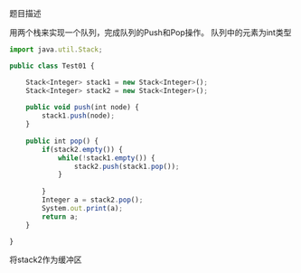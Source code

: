 题目描述

用两个栈来实现一个队列，完成队列的Push和Pop操作。 队列中的元素为int类型

```javascript
import java.util.Stack;

public class Test01 {

	Stack<Integer> stack1 = new Stack<Integer>();
    Stack<Integer> stack2 = new Stack<Integer>();
    
    public void push(int node) {
        stack1.push(node);
    }
    
    public int pop() {
    	if(stack2.empty()) {
    		while(!stack1.empty()) {
    			stack2.push(stack1.pop());
    		}
    		
    	}
    	Integer a = stack2.pop();
    	System.out.print(a);
		return a;
    }

}
```

将stack2作为缓冲区